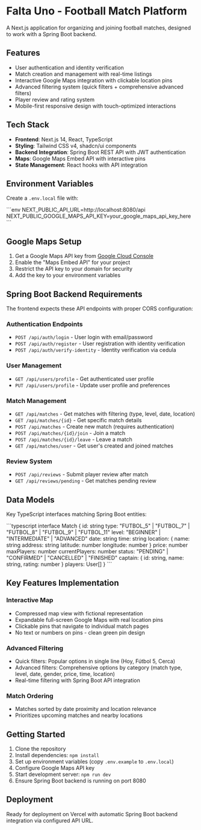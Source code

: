 # Falta Uno - Football Match Platform

A Next.js application for organizing and joining football matches, designed to work with a Spring Boot backend.

## Features

- User authentication and identity verification
- Match creation and management with real-time listings
- Interactive Google Maps integration with clickable location pins
- Advanced filtering system (quick filters + comprehensive advanced filters)
- Player review and rating system
- Mobile-first responsive design with touch-optimized interactions

## Tech Stack

- **Frontend**: Next.js 14, React, TypeScript
- **Styling**: Tailwind CSS v4, shadcn/ui components
- **Backend Integration**: Spring Boot REST API with JWT authentication
- **Maps**: Google Maps Embed API with interactive pins
- **State Management**: React hooks with API integration

## Environment Variables

Create a `.env.local` file with:

\`\`\`env
NEXT_PUBLIC_API_URL=http://localhost:8080/api
NEXT_PUBLIC_GOOGLE_MAPS_API_KEY=your_google_maps_api_key_here
\`\`\`

## Google Maps Setup

1. Get a Google Maps API key from [Google Cloud Console](https://console.cloud.google.com/)
2. Enable the "Maps Embed API" for your project
3. Restrict the API key to your domain for security
4. Add the key to your environment variables

## Spring Boot Backend Requirements

The frontend expects these API endpoints with proper CORS configuration:

### Authentication Endpoints
- `POST /api/auth/login` - User login with email/password
- `POST /api/auth/register` - User registration with identity verification
- `POST /api/auth/verify-identity` - Identity verification via cedula

### User Management
- `GET /api/users/profile` - Get authenticated user profile
- `PUT /api/users/profile` - Update user profile and preferences

### Match Management
- `GET /api/matches` - Get matches with filtering (type, level, date, location)
- `GET /api/matches/{id}` - Get specific match details
- `POST /api/matches` - Create new match (requires authentication)
- `POST /api/matches/{id}/join` - Join a match
- `POST /api/matches/{id}/leave` - Leave a match
- `GET /api/matches/user` - Get user's created and joined matches

### Review System
- `POST /api/reviews` - Submit player review after match
- `GET /api/reviews/pending` - Get matches pending review

## Data Models

Key TypeScript interfaces matching Spring Boot entities:

\`\`\`typescript
interface Match {
  id: string
  type: "FUTBOL_5" | "FUTBOL_7" | "FUTBOL_8" | "FUTBOL_9" | "FUTBOL_11"
  level: "BEGINNER" | "INTERMEDIATE" | "ADVANCED"
  date: string
  time: string
  location: {
    name: string
    address: string
    latitude: number
    longitude: number
  }
  price: number
  maxPlayers: number
  currentPlayers: number
  status: "PENDING" | "CONFIRMED" | "CANCELLED" | "FINISHED"
  captain: { id: string, name: string, rating: number }
  players: User[]
}
\`\`\`

## Key Features Implementation

### Interactive Map
- Compressed map view with fictional representation
- Expandable full-screen Google Maps with real location pins
- Clickable pins that navigate to individual match pages
- No text or numbers on pins - clean green pin design

### Advanced Filtering
- Quick filters: Popular options in single line (Hoy, Fútbol 5, Cerca)
- Advanced filters: Comprehensive options by category (match type, level, date, gender, price, time, location)
- Real-time filtering with Spring Boot API integration

### Match Ordering
- Matches sorted by date proximity and location relevance
- Prioritizes upcoming matches and nearby locations

## Getting Started

1. Clone the repository
2. Install dependencies: `npm install`
3. Set up environment variables (copy `.env.example` to `.env.local`)
4. Configure Google Maps API key
5. Start development server: `npm run dev`
6. Ensure Spring Boot backend is running on port 8080

## Deployment

Ready for deployment on Vercel with automatic Spring Boot backend integration via configured API URL.
